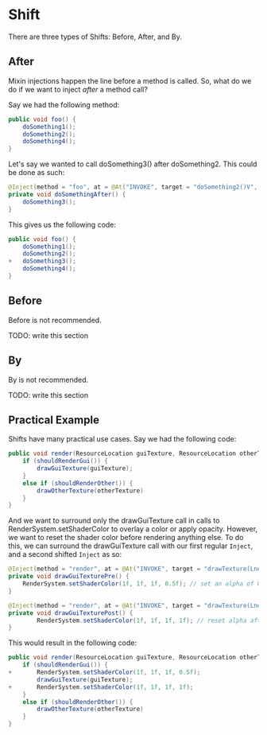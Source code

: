 # Shift

There are three types of Shifts: Before, After, and By.

## After

Mixin injections happen the line before a method is called. So, what do we do if we want to inject *after* a method call?

Say we had the following method:

```java
public void foo() {
    doSomething1();
    doSomething2();
    doSomething4();
}
```

Let's say we wanted to call doSomething3() after doSomething2. This could be done as such:

```java
@Inject(method = "foo", at = @At("INVOKE", target = "doSomething2()V", at = At.Shift.AFTER))
private void doSomethingAfter() {
    doSomething3();
}
```

This gives us the following code:

```java
public void foo() {
    doSomething1();
    doSomething2();
+   doSomething3();
    doSomething4();
}
```

## Before

Before is not recommended.

TODO: write this section

## By

By is not recommended.

TODO: write this section

## Practical Example

Shifts have many practical use cases. Say we had the following code:

```java
public void render(ResourceLocation guiTexture, ResourceLocation otherTexture) {
    if (shouldRenderGui()) {
        drawGuiTexture(guiTexture);
    }
    else if (shouldRenderOther()) {
        drawOtherTexture(otherTexture)
    }
}
```

And we want to surround only the drawGuiTexture call in calls to RenderSystem.setShaderColor to overlay a color or apply opacity. However, we want to reset the shader color before rendering anything else. To do this, we can surround the drawGuiTexture call with our first regular `Inject`, and a second shifted `Inject` as so:

```java
@Inject(method = "render", at = @At("INVOKE", target = "drawTexture(Lnet/minecraft/resources/ResourceLocation)V"))
private void drawGuiTexturePre() {
    RenderSystem.setShaderColor(1f, 1f, 1f, 0.5f); // set an alpha of 0.5
}

@Inject(method = "render", at = @At("INVOKE", target = "drawTexture(Lnet/minecraft/resources/ResourceLocation)V", at = At.Shift.AFTER))
private void drawGuiTexturePost() {
        RenderSystem.setShaderColor(1f, 1f, 1f, 1f); // reset alpha after drawing the texture
}
```

This would result in the following code:

```java
public void render(ResourceLocation guiTexture, ResourceLocation otherTexture) {
    if (shouldRenderGui()) {
+       RenderSystem.setShaderColor(1f, 1f, 1f, 0.5f);
        drawGuiTexture(guiTexture);
+       RenderSystem.setShaderColor(1f, 1f, 1f, 1f);
    }
    else if (shouldRenderOther()) {
        drawOtherTexture(otherTexture)
    }
}
```
